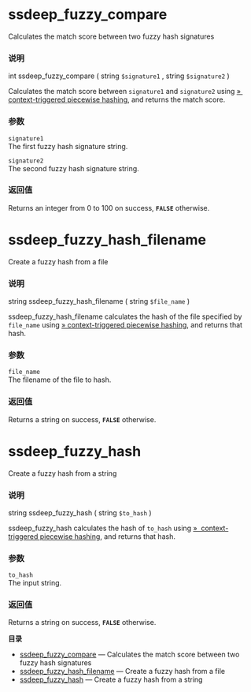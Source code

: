 ssdeep\_fuzzy\_compare
======================

Calculates the match score between two fuzzy hash signatures

### 说明

<span class="type">int</span> <span
class="methodname">ssdeep\_fuzzy\_compare</span> ( <span
class="methodparam"><span class="type">string</span>
`$signature1`</span> , <span class="methodparam"><span
class="type">string</span> `$signature2`</span> )

Calculates the match score between `signature1` and `signature2` using
<a href="http://dfrws.org/2006/proceedings/12-Kornblum.pdf" class="link external">»  context-triggered piecewise hashing</a>,
and returns the match score.

### 参数

`signature1`  
The first fuzzy hash signature string.

`signature2`  
The second fuzzy hash signature string.

### 返回值

Returns an integer from 0 to 100 on success, **`FALSE`** otherwise.

ssdeep\_fuzzy\_hash\_filename
=============================

Create a fuzzy hash from a file

### 说明

<span class="type">string</span> <span
class="methodname">ssdeep\_fuzzy\_hash\_filename</span> ( <span
class="methodparam"><span class="type">string</span> `$file_name`</span>
)

<span class="function">ssdeep\_fuzzy\_hash\_filename</span> calculates
the hash of the file specified by `file_name` using
<a href="http://dfrws.org/2006/proceedings/12-Kornblum.pdf" class="link external">» context-triggered piecewise hashing</a>,
and returns that hash.

### 参数

`file_name`  
The filename of the file to hash.

### 返回值

Returns a string on success, **`FALSE`** otherwise.

ssdeep\_fuzzy\_hash
===================

Create a fuzzy hash from a string

### 说明

<span class="type">string</span> <span
class="methodname">ssdeep\_fuzzy\_hash</span> ( <span
class="methodparam"><span class="type">string</span> `$to_hash`</span> )

<span class="function">ssdeep\_fuzzy\_hash</span> calculates the hash of
`to_hash` using
<a href="http://dfrws.org/2006/proceedings/12-Kornblum.pdf" class="link external">»  context-triggered piecewise hashing</a>,
and returns that hash.

### 参数

`to_hash`  
The input string.

### 返回值

Returns a string on success, **`FALSE`** otherwise.

**目录**

-   [ssdeep\_fuzzy\_compare](/ref/ssdeep.html#ssdeep_fuzzy_compare) —
    Calculates the match score between two fuzzy hash signatures
-   [ssdeep\_fuzzy\_hash\_filename](/ref/ssdeep.html#ssdeep_fuzzy_hash_filename)
    — Create a fuzzy hash from a file
-   [ssdeep\_fuzzy\_hash](/ref/ssdeep.html#ssdeep_fuzzy_hash) — Create a
    fuzzy hash from a string
